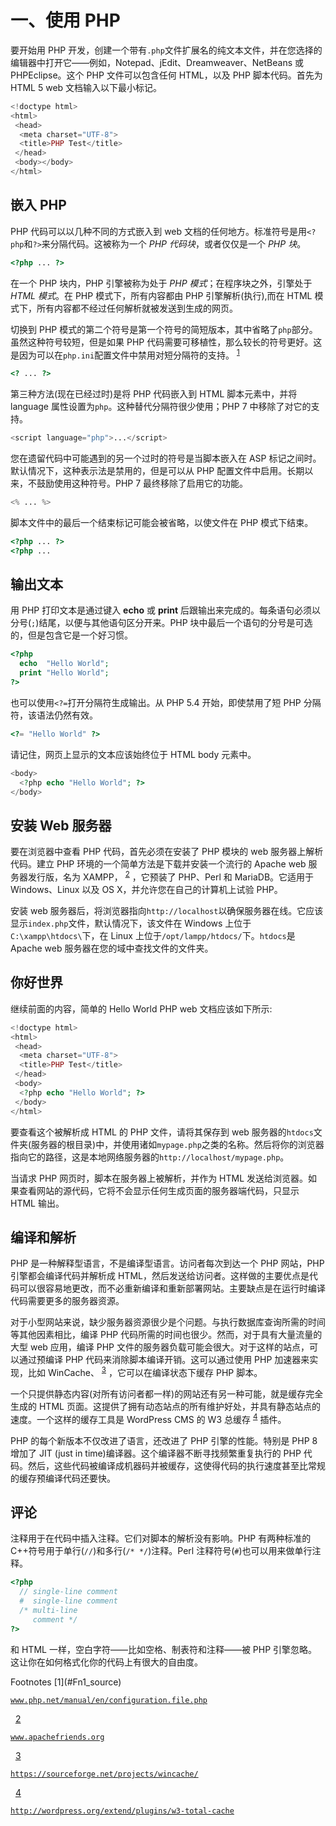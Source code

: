 # 一、使用 PHP

要开始用 PHP 开发，创建一个带有`.php`文件扩展名的纯文本文件，并在您选择的编辑器中打开它——例如，Notepad、jEdit、Dreamweaver、NetBeans 或 PHPEclipse。这个 PHP 文件可以包含任何 HTML，以及 PHP 脚本代码。首先为 HTML 5 web 文档输入以下最小标记。

```php
<!doctype html>
<html>
 <head>
  <meta charset="UTF-8">
  <title>PHP Test</title>
 </head>
 <body></body>
</html>

```

## 嵌入 PHP

PHP 代码可以以几种不同的方式嵌入到 web 文档的任何地方。标准符号是用`<?php`和`?>`来分隔代码。这被称为一个 *PHP* *代码块*，或者仅仅是一个 *PHP 块*。

```php
<?php ... ?>

```

在一个 PHP 块内，PHP 引擎被称为处于 *PHP 模式*；在程序块之外，引擎处于 *HTML 模式*。在 PHP 模式下，所有内容都由 PHP 引擎解析(执行),而在 HTML 模式下，所有内容都不经过任何解析就被发送到生成的网页。

切换到 PHP 模式的第二个符号是第一个符号的简短版本，其中省略了`php`部分。虽然这种符号较短，但是如果 PHP 代码需要可移植性，那么较长的符号更好。这是因为可以在`php.ini`配置文件中禁用对短分隔符的支持。 <sup>[1](#Fn1)</sup>

```php
<? ... ?>

```

第三种方法(现在已经过时)是将 PHP 代码嵌入到 HTML 脚本元素中，并将 language 属性设置为`php`。这种替代分隔符很少使用；PHP 7 中移除了对它的支持。

```php
<script language="php">...</script>

```

您在遗留代码中可能遇到的另一个过时的符号是当脚本嵌入在 ASP 标记之间时。默认情况下，这种表示法是禁用的，但是可以从 PHP 配置文件中启用。长期以来，不鼓励使用这种符号。PHP 7 最终移除了启用它的功能。

```php
<% ... %>

```

脚本文件中的最后一个结束标记可能会被省略，以使文件在 PHP 模式下结束。

```php
<?php ... ?>
<?php ...

```

## 输出文本

用 PHP 打印文本是通过键入 **echo** 或 **print** 后跟输出来完成的。每条语句必须以分号(`;`)结尾，以便与其他语句区分开来。PHP 块中最后一个语句的分号是可选的，但是包含它是一个好习惯。

```php
<?php
  echo  "Hello World";
  print "Hello World";
?>

```

也可以使用`<?=`打开分隔符生成输出。从 PHP 5.4 开始，即使禁用了短 PHP 分隔符，该语法仍然有效。

```php
<?= "Hello World" ?>

```

请记住，网页上显示的文本应该始终位于 HTML body 元素中。

```php
<body>
  <?php echo "Hello World"; ?>
</body>

```

## 安装 Web 服务器

要在浏览器中查看 PHP 代码，首先必须在安装了 PHP 模块的 web 服务器上解析代码。建立 PHP 环境的一个简单方法是下载并安装一个流行的 Apache web 服务器发行版，名为 XAMPP， <sup>[2](#Fn2)</sup> ，它预装了 PHP、Perl 和 MariaDB。它适用于 Windows、Linux 以及 OS X，并允许您在自己的计算机上试验 PHP。

安装 web 服务器后，将浏览器指向`http://localhost`以确保服务器在线。它应该显示`index.php`文件，默认情况下，该文件在 Windows 上位于`C:\xampp\htdocs\`下，在 Linux 上位于`/opt/lampp/htdocs/`下。`htdocs`是 Apache web 服务器在您的域中查找文件的文件夹。

## 你好世界

继续前面的内容，简单的 Hello World PHP web 文档应该如下所示:

```php
<!doctype html>
<html>
 <head>
  <meta charset="UTF-8">
  <title>PHP Test</title>
 </head>
 <body>
  <?php echo "Hello World"; ?>
 </body>
</html>

```

要查看这个被解析成 HTML 的 PHP 文件，请将其保存到 web 服务器的`htdocs`文件夹(服务器的根目录)中，并使用诸如`mypage.php`之类的名称。然后将你的浏览器指向它的路径，这是本地网络服务器的`http://localhost/mypage.php`。

当请求 PHP 网页时，脚本在服务器上被解析，并作为 HTML 发送给浏览器。如果查看网站的源代码，它将不会显示任何生成页面的服务器端代码，只显示 HTML 输出。

## 编译和解析

PHP 是一种解释型语言，不是编译型语言。访问者每次到达一个 PHP 网站，PHP 引擎都会编译代码并解析成 HTML，然后发送给访问者。这样做的主要优点是代码可以很容易地更改，而不必重新编译和重新部署网站。主要缺点是在运行时编译代码需要更多的服务器资源。

对于小型网站来说，缺少服务器资源很少是个问题。与执行数据库查询所需的时间等其他因素相比，编译 PHP 代码所需的时间也很少。然而，对于具有大量流量的大型 web 应用，编译 PHP 文件的服务器负载可能会很大。对于这样的站点，可以通过预编译 PHP 代码来消除脚本编译开销。这可以通过使用 PHP 加速器来实现，比如 WinCache、 <sup>[3](#Fn3)</sup> ，它可以在编译状态下缓存 PHP 脚本。

一个只提供静态内容(对所有访问者都一样)的网站还有另一种可能，就是缓存完全生成的 HTML 页面。这提供了拥有动态站点的所有维护好处，并具有静态站点的速度。一个这样的缓存工具是 WordPress CMS 的 W3 总缓存 <sup>[4](#Fn4)</sup> 插件。

PHP 的每个新版本不仅改进了语言，还改进了 PHP 引擎的性能。特别是 PHP 8 增加了 JIT (just in time)编译器。这个编译器不断寻找频繁重复执行的 PHP 代码。然后，这些代码被编译成机器码并被缓存，这使得代码的执行速度甚至比常规的缓存预编译代码还要快。

## 评论

注释用于在代码中插入注释。它们对脚本的解析没有影响。PHP 有两种标准的 C++符号用于单行(`//`)和多行(`/* */`)注释。Perl 注释符号(`#`)也可以用来做单行注释。

```php
<?php
  // single-line comment
  #  single-line comment
  /* multi-line
     comment */
?>

```

和 HTML 一样，空白字符——比如空格、制表符和注释——被 PHP 引擎忽略。这让你在如何格式化你的代码上有很大的自由度。

<aside aria-label="Footnotes" class="FootnoteSection" epub:type="footnotes">Footnotes [1](#Fn1_source)

[`www.php.net/manual/en/configuration.file.php`](http://www.php.net/manual/en/configuration.file.php)

  [2](#Fn2_source)

[`www.apachefriends.org`](http://www.apachefriends.org)

  [3](#Fn3_source)

[`https://sourceforge.net/projects/wincache/`](https://sourceforge.net/projects/wincache/)

  [4](#Fn4_source)

[`http://wordpress.org/extend/plugins/w3-total-cache`](http://wordpress.org/extend/plugins/w3-total-cache)

 </aside>